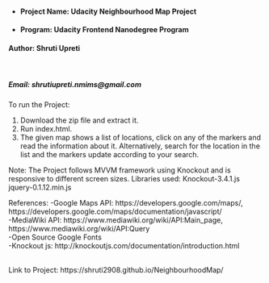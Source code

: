 <ul>
<li><h4>Project Name: Udacity Neighbourhood Map Project</h4></li>
<li><h4>Program: Udacity Frontend Nanodegree Program</h4></li>
</ul>
<h4>Author: Shruti Upreti</h4><br/>
<h5>Email: shrutiupreti.nmims@gmail.com</h5>
<p>
To run the Project:
<ol>
<li>	 Download the zip file and extract it.</li>
<li>	 Run index.html.</li>
<li>	 The given map shows a list of locations, click on any of the markers and read the information about it.
		Alternatively, search for the location in the list and the markers update according to your search.</li></ol>
</p>
<p>
Note: The Project follows MVVM framework using Knockout and is responsive to different screen sizes.
Libraries used:
Knockout-3.4.1.js
jquery-0.1.12.min.js
</p>
<p>
References:
-Google Maps API: https://developers.google.com/maps/, https://developers.google.com/maps/documentation/javascript/<br>
-MediaWiki API: https://www.mediawiki.org/wiki/API:Main_page, <br> https://www.mediawiki.org/wiki/API:Query <br>
-Open Source Google Fonts <br>
-Knockout js: http://knockoutjs.com/documentation/introduction.html</p><br>
Link to Project: https://shruti2908.github.io/NeighbourhoodMap/
